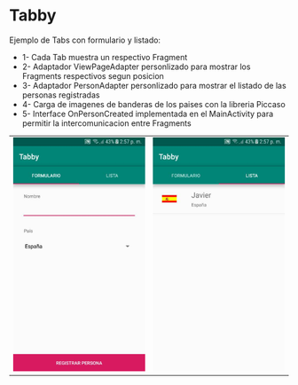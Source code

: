 # Tabby
Ejemplo de Tabs con formulario y listado:
- 1- Cada Tab muestra un respectivo Fragment
- 2- Adaptador ViewPageAdapter personlizado para mostrar los Fragments respectivos segun posicion
- 3- Adaptador PersonAdapter personlizado para mostrar el listado de las personas registradas
- 4- Carga de imagenes de banderas de los paises con la libreria Piccaso
- 5- Interface OnPersonCreated implementada en el MainActivity para permitir la intercomunicacion entre Fragments

<table style="width:100%">
	<tr>
		<td><img src="https://github.com/namelessbliss/Tabby/blob/master/capturas/1.png" ></td>
		<td><img src="https://github.com/namelessbliss/Tabby/blob/master/capturas/2.png" ></td>
	</tr>
</table> 